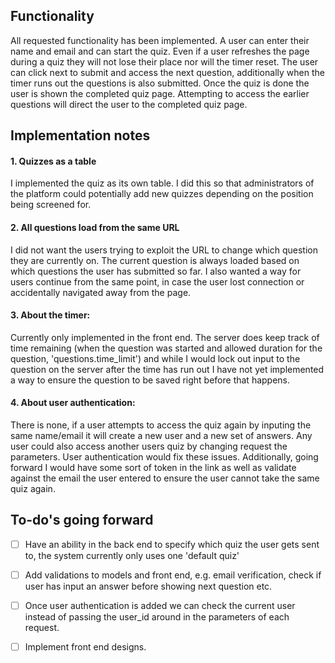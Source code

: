 Functionality
------------------------------------------------------

  All requested functionality has been implemented. A user can enter their name and email and can start the quiz. Even if a user refreshes the page during a quiz they will not lose their place nor will the timer reset. The user can click next to submit and access the next question, additionally when the timer runs out the questions is also submitted. Once the quiz is done the user is shown the completed quiz page. Attempting to access the earlier questions will direct the user to the completed quiz page.


Implementation notes
------------------------------------------------------

#### 1. Quizzes as a table
I implemented the quiz as its own table. I did this so that administrators of the platform could potentially add new quizzes depending on the position being screened for.

#### 2. All questions load from the same URL
I did not want the users trying to exploit the URL to change which question they are currently on. The current question is always loaded based on which questions the user has submitted so far. I also wanted a way for users continue from the same point, in case the user lost connection or accidentally navigated away from the page.

#### 3. About the timer:
Currently only implemented in the front end. The server does keep track of time remaining (when the question was started and allowed duration for the question, 'questions.time_limit') and while I would lock out input to the question on the server after the time has run out I have not yet implemented a way to ensure the question to be saved right before that happens.

#### 4. About user authentication:
There is none, if a user attempts to access the quiz again by inputing the same name/email it will create a new user and a new set of answers. Any user could also access another users quiz by changing request the parameters. User authentication would fix these issues. Additionally, going forward I would have some sort of token in the link as well as validate against the email the user entered to ensure the user cannot take the same quiz again.


To-do's going forward
------------------------------------------------------

  - [ ] Have an ability in the back end to specify which quiz the user gets sent to, the system currently only uses one 'default quiz'
  - [ ] Add validations to models and front end, e.g. email verification, check if user has input an answer before showing next question etc.
  - [ ] Once user authentication is added we can check the current user instead of passing the user_id around in the parameters of each request.
  - [ ] Implement front end designs.


